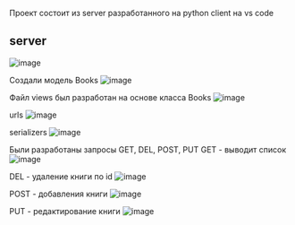 Проект состоит из server разработанного на python
client на vs code

## server
![image](https://github.com/user-attachments/assets/377c3906-6644-4e5e-94dd-fe9b643e7195)

Создали модель Books
![image](https://github.com/user-attachments/assets/39f20027-ca8b-493f-ac43-468c99bf40c1)

Файл views был разработан на основе класса Books
![image](https://github.com/user-attachments/assets/1440a287-db44-49c9-a991-53283286cb14)

urls
![image](https://github.com/user-attachments/assets/7d0785b5-8a0f-4240-8116-5e1bc539993c)

serializers
![image](https://github.com/user-attachments/assets/f1fb79c6-be34-43e2-a43a-e478b647f2cb)


Были разработаны запросы GET, DEL, POST, PUT
GET - выводит список
![image](https://github.com/user-attachments/assets/8e047859-0950-4e1e-9094-a62715e2b9f4)

DEL - удаление книги по id
![image](https://github.com/user-attachments/assets/c017ee7c-6fba-43ef-a350-36c7d578a2cb)

POST - добавления книги
![image](https://github.com/user-attachments/assets/8518c8d4-fa19-45a7-a66f-ded2dc1a51fc)

PUT - редактирование книги
![image](https://github.com/user-attachments/assets/f7baff89-cb79-4699-93ef-576f1465314a)
